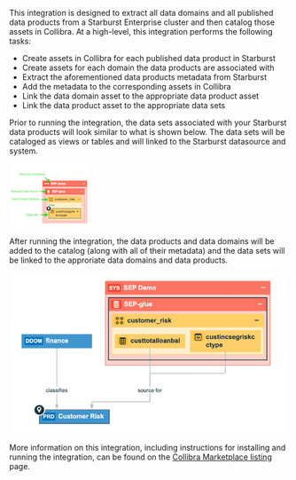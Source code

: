 This integration is designed to extract all data domains and all published data products from a Starburst Enterprise cluster and then catalog those assets in Collibra.  At a high-level, this integration performs the following tasks:
 * Create assets in Collibra for each published data product in Starburst
 * Create assets for each domain the data products are associated with
 * Extract the aforementioned data products metadata from Starburst
 * Add the metadata to the corresponding assets in Collibra
 * Link the data domain asset to the appropriate data product asset
 * Link the data product asset to the appropriate data sets

Prior to running the integration, the data sets associated with your Starburst data products will look similar to what is shown below.  The data sets will be cataloged as views or tables and will linked to the Starburst datasource and system.

![integration-before](https://github.com/starburstdata/starburst-collibra/blob/main/data_products/collibra-dp-before.png?raw=true)

After running the integration, the data products and data domains will be added to the catalog (along with all of their metadata) and the data sets will be linked to the approriate data domains and data products.

![integration-after](https://github.com/starburstdata/starburst-collibra/blob/main/data_products/collibra-dp-after.png?raw=true)


More information on this integration, including instructions for installing and running the integration, can be found on the [Collibra Marketplace listing](https://marketplace.collibra.com/listings/starburst-jdbc-driver/) page.
